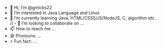 - 👋 Hi, I’m @gmlcks22
- 👀 I’m interested in Java Language and Linux
- 🌱 I’m currently learning Java, HTML/CSS5/JS/NodeJS, C, algorithm etc..
// - 💞️ I’m looking to collaborate on ...
- 📫 How to reach me ...
- 😄 Pronouns: ...
- ⚡ Fun fact: ...

<!---
gmlcks22/gmlcks22 is a ✨ special ✨ repository because its `README.md` (this file) appears on your GitHub profile.
You can click the Preview link to take a look at your changes.
--->
